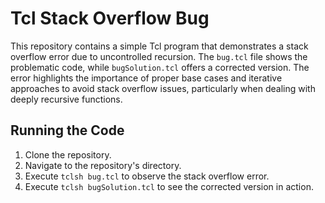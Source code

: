 # Tcl Stack Overflow Bug

This repository contains a simple Tcl program that demonstrates a stack overflow error due to uncontrolled recursion.  The `bug.tcl` file shows the problematic code, while `bugSolution.tcl` offers a corrected version.  The error highlights the importance of proper base cases and iterative approaches to avoid stack overflow issues, particularly when dealing with deeply recursive functions.

## Running the Code

1. Clone the repository.
2. Navigate to the repository's directory.
3. Execute `tclsh bug.tcl` to observe the stack overflow error.
4. Execute `tclsh bugSolution.tcl` to see the corrected version in action.
